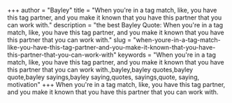 +++
author = "Bayley"
title = "When you're in a tag match, like, you have this tag partner, and you make it known that you have this partner that you can work with."
description = "the best Bayley Quote: When you're in a tag match, like, you have this tag partner, and you make it known that you have this partner that you can work with."
slug = "when-youre-in-a-tag-match-like-you-have-this-tag-partner-and-you-make-it-known-that-you-have-this-partner-that-you-can-work-with"
keywords = "When you're in a tag match, like, you have this tag partner, and you make it known that you have this partner that you can work with.,bayley,bayley quotes,bayley quote,bayley sayings,bayley saying,quotes, sayings,quote, saying, motivation"
+++
When you're in a tag match, like, you have this tag partner, and you make it known that you have this partner that you can work with.
